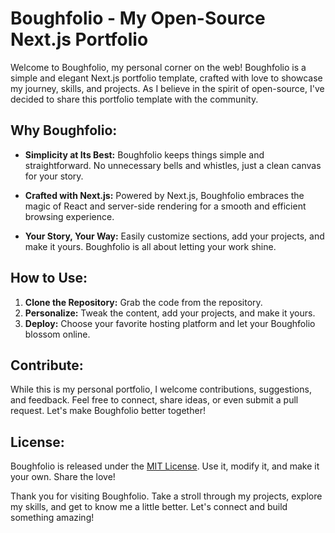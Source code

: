 # Boughfolio - My Open-Source Next.js Portfolio

Welcome to Boughfolio, my personal corner on the web! Boughfolio is a simple and elegant Next.js portfolio template, crafted with love to showcase my journey, skills, and projects. As I believe in the spirit of open-source, I've decided to share this portfolio template with the community.

## Why Boughfolio:

- **Simplicity at Its Best:** Boughfolio keeps things simple and straightforward. No unnecessary bells and whistles, just a clean canvas for your story.

- **Crafted with Next.js:** Powered by Next.js, Boughfolio embraces the magic of React and server-side rendering for a smooth and efficient browsing experience.

- **Your Story, Your Way:** Easily customize sections, add your projects, and make it yours. Boughfolio is all about letting your work shine.

## How to Use:

1. **Clone the Repository:** Grab the code from the repository.
2. **Personalize:** Tweak the content, add your projects, and make it yours.
3. **Deploy:** Choose your favorite hosting platform and let your Boughfolio blossom online.

## Contribute:

While this is my personal portfolio, I welcome contributions, suggestions, and feedback. Feel free to connect, share ideas, or even submit a pull request. Let's make Boughfolio better together!

## License:

Boughfolio is released under the [MIT License](link-to-license). Use it, modify it, and make it your own. Share the love!

Thank you for visiting Boughfolio. Take a stroll through my projects, explore my skills, and get to know me a little better. Let's connect and build something amazing!
